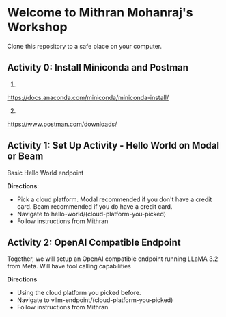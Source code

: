# Welcome to Mithran Mohanraj's Workshop

Clone this repository to a safe place on your computer.

## Activity 0: Install Miniconda and Postman
1.
https://docs.anaconda.com/miniconda/miniconda-install/

2.
https://www.postman.com/downloads/

## Activity 1: Set Up Activity - Hello World on Modal or Beam 
Basic Hello World endpoint

**Directions**:
- Pick a cloud platform. Modal recommended if you don't have a credit card. Beam recommended if you do have a credit card.
- Navigate to hello-world/(cloud-platform-you-picked)
- Follow instructions from Mithran

## Activity 2: OpenAI Compatible Endpoint
Together, we will setup an OpenAI compatible endpoint running LLaMA 3.2 from Meta. Will have tool calling capabilities

**Directions**
- Using the cloud platform you picked before.
- Navigate to vllm-endpoint/(cloud-platform-you-picked)
- Follow instructions from Mithran
